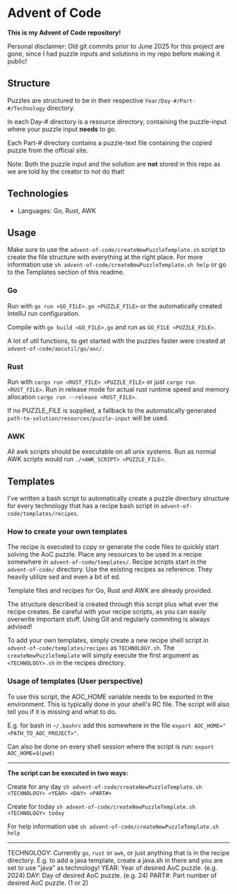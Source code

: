 # Advent of Code

**This is my Advent of Code repository!**

Personal disclaimer: Old git commits prior to June 2025 for this project are gone, since I had puzzle inputs and solutions in my repo before making it public!

## Structure

Puzzles are structured to be in their respective `Year/Day-#/Part-#/Technology` directory.

In each Day-# directory is a resource directory, containing the puzzle-input where your puzzle input **needs** to go.

Each Part-# directory contains a puzzle-text file containing the copied puzzle from the official site.

Note: Both the puzzle input and the solution are **not** stored in this repo as we are told by the creator to not do that!

## Technologies

- Languages: Go, Rust, AWK

## Usage

Make sure to use the `advent-of-code/createNewPuzzleTemplate.sh` script to create the file structure
with everything at the right place.
For more information use `sh advent-of-code/createNewPuzzleTemplate.sh help`
or go to the Templates section of this readme.

### Go

Run with `go run <GO_FILE>.go <PUZZLE_FILE>` or the automatically created IntelliJ run configuration.

Compile with `go build <GO_FILE>.go` and run as `GO_FILE <PUZZLE_FILE>`.

A lot of util functions, to get started with the puzzles faster were created at
`advent-of-code/aocutil/go/aoc/`.

### Rust

Run with `cargo run <RUST_FILE> <PUZZLE_FILE>` or just `cargo run <RUST_FILE>`.
Run in release mode for actual rust runtime speed and memory allocation `cargo run --release <RUST_FILE>`.

If no PUZZLE_FILE is supplied, a fallback to the automatically generated `path-to-solution/resources/puzzle-input` will be used.

### AWK

All awk scripts should be executable on all unix systems.
Run as normal AWK scripts would run `./<AWK_SCRIPT> <PUZZLE_FILE>`.

## Templates

I've written a bash script to automatically create a puzzle directory structure
for every technology that has a recipe bash script in `advent-of-code/templates/recipes`.

### How to create your own templates

The recipe is executed to copy or generate the code files to quickly start solving the AoC puzzle.
Place any resources to be used in a recipe somewhere in `advent-of-code/templates/`.
Recipe scripts start in the `advent-of-code/` directory.
Use the existing recipes as reference. They heavily utilize sed and even a bit of ed.

Template files and recipes for Go, Rust and AWK are already provided.

The structure described is created through this script plus what ever the recipe creates.
Be careful with your recipe scripts, as you can easily overwrite important stuff.
Using Git and regularly commiting is always advised!

To add your own templates, simply create a new recipe shell script in `advent-of-code/templates/recipes` as `TECHNOLOGY.sh`. The `createNewPuzzleTemplate` will simply execute the first argument as `<TECHNOLOGY>.sh` in the recipes directory.

### Usage of templates (User perspective)

To use this script, the AOC_HOME variable needs to be exported in the environment.
This is typically done in your shell's RC file.
The script will also tell you if it is missing and what to do.

E.g. for bash in `~/.bashrc` add this somewhere in the file `export AOC_HOME="<PATH_TO_AOC_PROJECT>"`.

Can also be done on every shell session where the script is run:
`export AOC_HOME=$(pwd)`

---

**The script can be executed in two ways:**

Create for any day
`sh advent-of-code/createNewPuzzleTemplate.sh <TECHNOLOGY> <YEAR> <DAY> <PART#>`

Create for today 
`sh advent-of-code/createNewPuzzleTemplate.sh <TECHNOLOGY> today`

For help information use
`sh advent-of-code/createNewPuzzleTemplate.sh help`

---

TECHNOLOGY: Currently `go`, `rust` or `awk`, or just anything that is in the recipe directory.
            E.g. to add a java template, create a java.sh in there and you are set to use "java" as technology!
YEAR: Year of desired AoC puzzle. (e.g. 2024)
DAY: Day of desired AoC puzzle. (e.g. 24)
PART#: Part number of desired AoC puzzle. (1 or 2)
